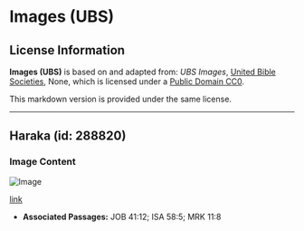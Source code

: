 # Images (UBS)

## License Information

**Images (UBS)** is based on and adapted from: _UBS Images_, [United Bible Societies](https://unitedbiblesocieties.org/), None, which is licensed under a [Public Domain CC0](https://creativecommons.org/public-domain/cc0/).

This markdown version is provided under the same license.



--------------------------------

## Haraka (id: 288820)

### Image Content

![Image](https://cdn.aquifer.bible/aquifer-content/resources/Media/WEB-0776_rush.jpg)

[link](https://cdn.aquifer.bible/aquifer-content/resources/Media/WEB-0776_rush.jpg)

* **Associated Passages:** JOB 41:12; ISA 58:5; MRK 11:8

